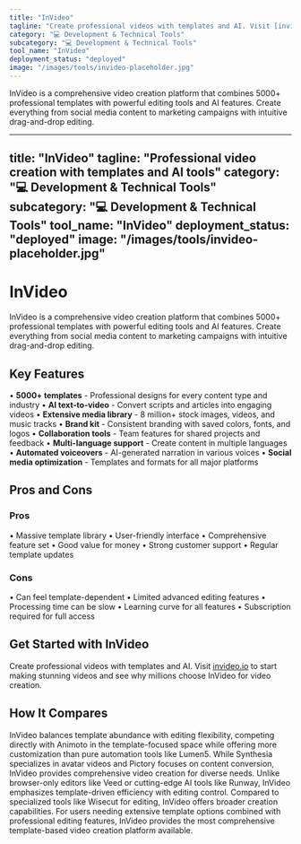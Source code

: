 ```yaml
---
title: "InVideo"
tagline: "Create professional videos with templates and AI. Visit [invideo.io](https://invideo.io) to start making stunning videos and see why millions choose I..."
category: "💻 Development & Technical Tools"
subcategory: "💻 Development & Technical Tools"
tool_name: "InVideo"
deployment_status: "deployed"
image: "/images/tools/invideo-placeholder.jpg"
---
```

InVideo is a comprehensive video creation platform that combines 5000+ professional templates with powerful editing tools and AI features. Create everything from social media content to marketing campaigns with intuitive drag-and-drop editing.

---
title: "InVideo"
tagline: "Professional video creation with templates and AI tools"
category: "💻 Development & Technical Tools"
subcategory: "💻 Development & Technical Tools"
tool_name: "InVideo"
deployment_status: "deployed"
image: "/images/tools/invideo-placeholder.jpg"
---

# InVideo

InVideo is a comprehensive video creation platform that combines 5000+ professional templates with powerful editing tools and AI features. Create everything from social media content to marketing campaigns with intuitive drag-and-drop editing.

## Key Features

• **5000+ templates** - Professional designs for every content type and industry
• **AI text-to-video** - Convert scripts and articles into engaging videos
• **Extensive media library** - 8 million+ stock images, videos, and music tracks
• **Brand kit** - Consistent branding with saved colors, fonts, and logos
• **Collaboration tools** - Team features for shared projects and feedback
• **Multi-language support** - Create content in multiple languages
• **Automated voiceovers** - AI-generated narration in various voices
• **Social media optimization** - Templates and formats for all major platforms

## Pros and Cons

### Pros
• Massive template library
• User-friendly interface
• Comprehensive feature set
• Good value for money
• Strong customer support
• Regular template updates

### Cons
• Can feel template-dependent
• Limited advanced editing features
• Processing time can be slow
• Learning curve for all features
• Subscription required for full access

## Get Started with InVideo

Create professional videos with templates and AI. Visit [invideo.io](https://invideo.io) to start making stunning videos and see why millions choose InVideo for video creation.

## How It Compares

InVideo balances template abundance with editing flexibility, competing directly with Animoto in the template-focused space while offering more customization than pure automation tools like Lumen5. While Synthesia specializes in avatar videos and Pictory focuses on content conversion, InVideo provides comprehensive video creation for diverse needs. Unlike browser-only editors like Veed or cutting-edge AI tools like Runway, InVideo emphasizes template-driven efficiency with editing control. Compared to specialized tools like Wisecut for editing, InVideo offers broader creation capabilities. For users needing extensive template options combined with professional editing features, InVideo provides the most comprehensive template-based video creation platform available.